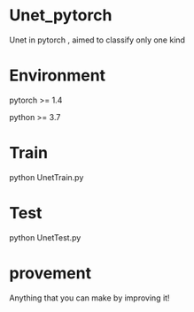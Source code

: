 # Unet_pytorch
Unet in pytorch , aimed to classify only one kind


# Environment
pytorch >= 1.4 

python >= 3.7


# Train
python UnetTrain.py

# Test
python UnetTest.py


# provement
Anything that you can make by improving it!
